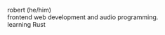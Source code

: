 robert (he/him) \
frontend web development and audio programming. \
learning Rust

<!---
nobert-rixon/nobert-rixon is a ✨ special ✨ repository because its `README.md` (this file) appears on your GitHub profile.
You can click the Preview link to take a look at your changes.
--->
